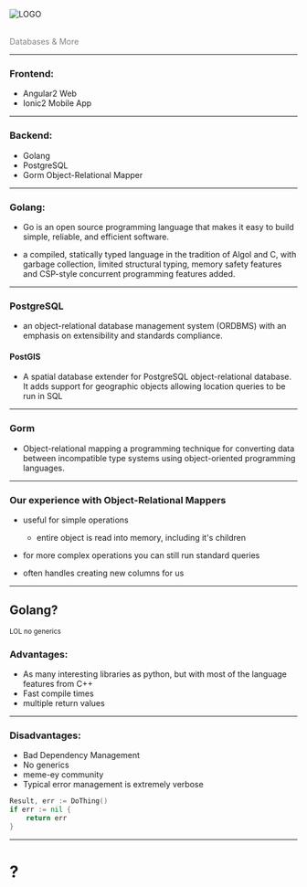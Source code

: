![LOGO](https://hungerperks.com/images/HungerPerks-Log-with-Tagline-No-R.png)

<br>
<span style="color:gray">Databases & More</span>

---

### Frontend:
- Angular2 Web
- Ionic2 Mobile App

---

### Backend:
- Golang
- PostgreSQL
- Gorm Object-Relational Mapper

---

### Golang:


- Go is an open source programming language that makes it easy to build simple, reliable, and efficient software.


- a compiled, statically typed language in the tradition of Algol and C, with garbage collection, limited structural typing, memory safety features and CSP-style concurrent programming features added.

---

### PostgreSQL


- an object-relational database management system (ORDBMS) with an emphasis on extensibility and standards compliance.


#### PostGIS


- A spatial database extender for PostgreSQL object-relational database. It adds support for geographic objects allowing location queries to be run in SQL


---

### Gorm


- Object-relational mapping a programming technique for converting data between incompatible type systems using object-oriented programming languages.

---

### Our experience with Object-Relational Mappers

- useful for simple operations
	- entire object is read into memory, including it's children

- for more complex operations you can still run standard queries

- often handles creating new columns for us

---

## Golang?
<sup>LOL no generics</sup>

### Advantages:
- As many interesting libraries as python, but with most of the language features from C++
- Fast compile times
- multiple return values

---

### Disadvantages:
- Bad Dependency Management
- No generics
- meme-ey community
- Typical error management is extremely verbose

```go
Result, err := DoThing()
if err := nil {
	return err
}
```

---

# ?
